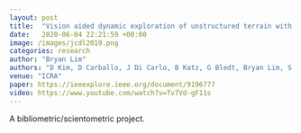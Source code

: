 ```yaml
---
layout: post
title:  "Vision aided dynamic exploration of unstructured terrain with a small-scale quadruped robot"
date:   2020-06-04 22:21:59 +00:00
image: /images/jcdl2019.png
categories: research
author: "Bryan Lim"
authors: "D Kim, D Carballo, J Di Carlo, B Katz, G Bledt, Bryan Lim, S Kim"
venue: "ICRA"
paper: https://ieeexplore.ieee.org/document/9196777
video: https://www.youtube.com/watch?v=Tv7Vd-gF11s
---
```

A bibliometric/scientometric project. 